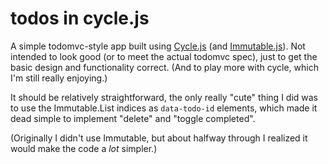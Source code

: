 # todos in cycle.js

A simple todomvc-style app built using <a href = "http://cycle.js.org/">Cycle.js</a> (and <a href = "https://facebook.github.io/immutable-js/">Immutable.js</a>).
Not intended to look good (or to meet the actual todomvc spec), just to get
the basic design and functionality correct. (And to play more with cycle, which
I'm still really enjoying.)

It should be relatively straightforward, the only really "cute" thing I did
was to use the Immutable.List indices as `data-todo-id` elements, which made it
dead simple to implement "delete" and "toggle completed".

(Originally I didn't use Immutable, but about halfway through I realized it
would make the code a *lot* simpler.)
